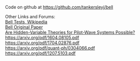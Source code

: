 Code on github at https://github.com/tankersleyj/bell

<div>Other Links and Forums: <br>
<a class='tab-left' target='tab' href='https://en.wikipedia.org/wiki/Bell_test_experiments'>Bell Tests, Wikipedia</a><br>
<a class='tab-left' target='tab' href='http://www.drchinese.com/David/Bell.pdf'>Bell Original Paper</a><br>
<a class='tab-left' target='tab' href='https://arxiv.org/pdf/1701.08194.pdf'>Are Hidden-Variable Theories for Pilot-Wave Systems Possible?</a><br>
<a class='tab-left' target='tab' href='https://arxiv.org/pdf/1604.08105.pdf'>https://arxiv.org/pdf/1604.08105.pdf</a><br> 
<a class='tab-left' target='tab' href='https://arxiv.org/pdf/1704.02876.pdf'>https://arxiv.org/pdf/1704.02876.pdf</a><br>
<a class='tab-left' target='tab' href='https://arxiv.org/pdf/quant-ph/0304066.pdf'>https://arxiv.org/pdf/quant-ph/0304066.pdf</a><br>
<a class='tab-left' target='tab' href='https://arxiv.org/pdf/1207.5103.pdf'>https://arxiv.org/pdf/1207.5103.pdf</a><br></div>
